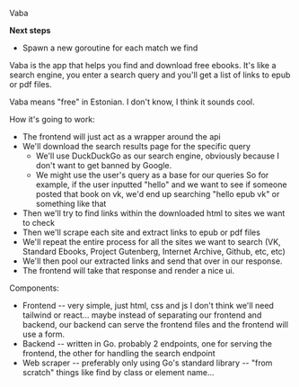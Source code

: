 Vaba

**Next steps**
- Spawn a new goroutine for each match we find

Vaba is the app that helps you find and download free ebooks.
It's like a search engine, you enter a search query and you'll
get a list of links to epub or pdf files.

Vaba means "free" in Estonian. I don't know, I think it sounds cool.

How it's going to work:
- The frontend will just act as a wrapper around the api
- We'll download the search results page for the specific query
    - We'll use DuckDuckGo as our search engine, obviously because I
      don't want to get banned by Google.
    - We might use the user's query as a base for our queries
      So for example, if the user inputted "hello" and we want to
      see if someone posted that book on vk, we'd end up searching
      "hello epub vk" or something like that
- Then we'll try to find links within the downloaded html to sites
  we want to check
- Then we'll scrape each site and extract links to epub or pdf files
- We'll repeat the entire process for all the sites we want to search
  (VK, Standard Ebooks, Project Gutenberg, Internet Archive, Github, etc, etc)
- We'll then pool our extracted links and send that over in our response.
- The frontend will take that response and render a nice ui.

Components:
- Frontend -- very simple, just html, css and js
  I don't think we'll need tailwind or react...
  maybe instead of separating our frontend and backend,
  our backend can serve the frontend files and the frontend
  will use a form.
- Backend -- written in Go.
  probably 2 endpoints, one for serving the frontend,
  the other for handling the search endpoint
- Web scraper -- preferably only using Go's standard library -- "from scratch"
  things like find by class or element name...